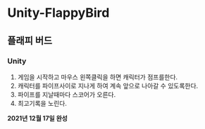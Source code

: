 # Unity-FlappyBird
## 플래피 버드
### Unity

1. 게임을 시작하고 마우스 왼쪽클릭을 하면 캐릭터가 점프를한다.
2. 캐릭터를 파이프사이로 지나게 하여 계속 앞으로 나아갈 수 있도록한다.
3. 파이프를 지날때마다 스코어가 오른다.
4. 최고기록을 노린다.

**2021년 12월 17일 완성**
